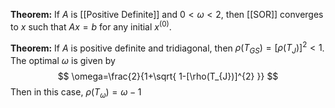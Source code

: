 
**Theorem:** If $A$ is [[Positive Definite]] and $0<\omega<2$, then [[SOR]] converges to $x$ such that $Ax=b$ for any initial $x^{(0)}$.


**Theorem:** If $A$ is positive definite and tridiagonal, then $\rho(T_{GS})=[\rho(T_{J})]^{2}<1$. The optimal $\omega$ is given by
$$
\omega=\frac{2}{1+\sqrt{ 1-[\rho(T_{J})]^{2} }}
$$
Then in this case, $\rho(T_{\omega})=\omega-1$

